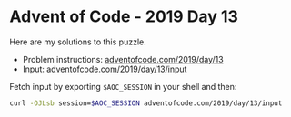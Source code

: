 # Advent of Code - 2019 Day 13
Here are my solutions to this puzzle.

* Problem instructions: [adventofcode.com/2019/day/13](https://adventofcode.com/2019/day/13)
* Input: [adventofcode.com/2019/day/13/input](https://adventofcode.com/2019/day/13/input)

Fetch input by exporting `$AOC_SESSION` in your shell and then:
```bash
curl -OJLsb session=$AOC_SESSION adventofcode.com/2019/day/13/input
```
